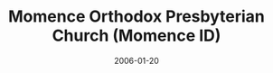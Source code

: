 ---
date: &id001 2006-01-20
end_date: null
location:
  address: 4132 N. State Route 1-17
  city: Momence
  state: ID
minister:
- end: null
  name: Brent Evans
  start: 2008-01-01
  type: Pastor
ministers:
- Brent Evans
name: Momence Orthodox Presbyterian Church
names:
- end: null
  name: Momence Orthodox Presbyterian Church
  start: 2006-01-20
origination_date: *id001
raw_data: "ID  Momence\nMomence Orthodox Presbyterian Church  (January 20, 2006\u2013\
  \ )\n(formerly Christian Reformed)\n4132 N. State Route 1\u201317\nPastor: Brent\
  \ Evans, 2008\u2013"
received_from:
- Christian Reformed
states:
- ID
status:
  active: true
  end_date: null
  reason: null
  received_from: null
  withdrawal_to: null
title: Momence Orthodox Presbyterian Church (Momence ID)
year_established:
- 2006

---
